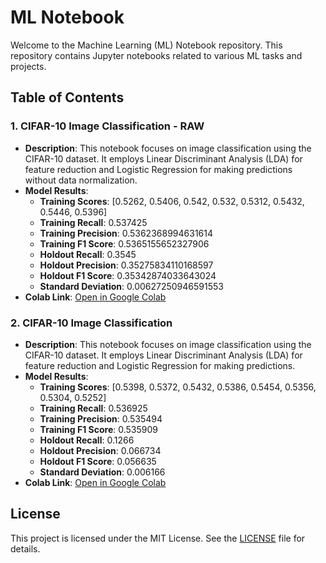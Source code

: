 # ML Notebook

Welcome to the Machine Learning (ML) Notebook repository. This repository contains Jupyter notebooks related to various ML tasks and projects.

## Table of Contents

### 1. CIFAR-10 Image Classification - RAW
   - **Description**: This notebook focuses on image classification using the CIFAR-10 dataset. It employs Linear Discriminant Analysis (LDA) for feature reduction and Logistic Regression for making predictions without data normalization.
   - **Model Results**:
     - **Training Scores**: [0.5262, 0.5406, 0.542, 0.532, 0.5312, 0.5432, 0.5446, 0.5396]
     - **Training Recall**: 0.537425
     - **Training Precision**: 0.5362368994631614
     - **Training F1 Score**: 0.5365155652327906
     - **Holdout Recall**: 0.3545
     - **Holdout Precision**: 0.35275834110168597
     - **Holdout F1 Score**: 0.35342874033643024
     - **Standard Deviation**: 0.00627250946591553
   - **Colab Link**: [Open in Google Colab](https://colab.research.google.com/github/DneshP/ML-Notebook/blob/master/classification/%5BLogisticRegression%5D%5BRAW%5DImageClassification-CIFAR-10.ipynb)

### 2. CIFAR-10 Image Classification
   - **Description**: This notebook focuses on image classification using the CIFAR-10 dataset. It employs Linear Discriminant Analysis (LDA) for feature reduction and Logistic Regression for making predictions.
   - **Model Results**:
     - **Training Scores**: [0.5398, 0.5372, 0.5432, 0.5386, 0.5454, 0.5356, 0.5304, 0.5252]
     - **Training Recall**: 0.536925
     - **Training Precision**: 0.535494
     - **Training F1 Score**: 0.535909
     - **Holdout Recall**: 0.1266
     - **Holdout Precision**: 0.066734
     - **Holdout F1 Score**: 0.056635
     - **Standard Deviation**: 0.006166
   - **Colab Link**: [Open in Google Colab](https://colab.research.google.com/github/DneshP/ML-Notebook/blob/master/classification/%5BLogisticRegression%5DImageClassification-CIFAR-10.ipynb)

## License

This project is licensed under the MIT License. See the [LICENSE](LICENSE) file for details.
